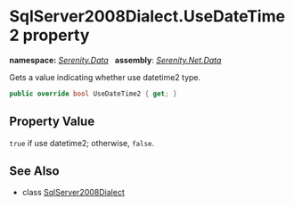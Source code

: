 # SqlServer2008Dialect.UseDateTime2 property
**namespace:** *[Serenity.Data](../../README.md#serenity.data-namespace)*   **assembly**: *[Serenity.Net.Data](../../README.md)*

Gets a value indicating whether use datetime2 type.

```csharp
public override bool UseDateTime2 { get; }
```

## Property Value

`true` if use datetime2; otherwise, `false`.

## See Also

* class [SqlServer2008Dialect](../SqlServer2008Dialect.md)